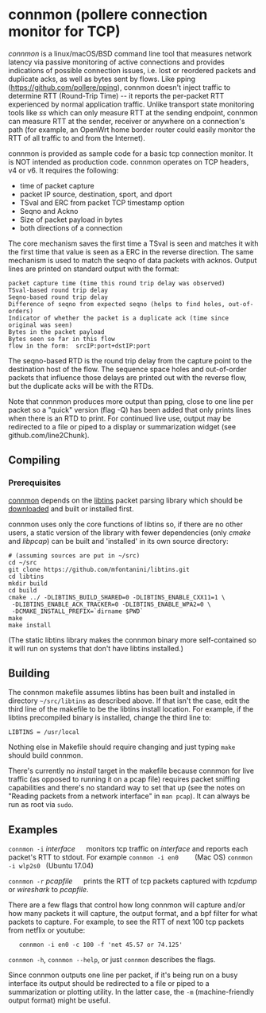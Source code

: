 # connmon (pollere connection monitor for TCP)

_connmon_ is a linux/macOS/BSD command line tool that measures network
latency via passive monitoring of active connections and provides indications
of possible connection issues, i.e. lost or reordered packets and duplicate acks,
as well as bytes sent by flows. Like pping (https://github.com/pollere/pping),
connmon doesn't inject traffic to determine RTT (Round-Trip Time) -- it
reports the per-packet RTT experienced by normal application traffic.
Unlike transport state monitoring tools like _ss_ which can only measure
RTT at the sending endpoint, connmon can measure RTT at the sender,
receiver or anywhere on a connection's path (for example, an OpenWrt
home border router could easily monitor the RTT of all traffic to and
from the Internet).

 connmon is provided as sample code for a basic tcp connection
 monitor. It is NOT intended as production code.
 connmon operates on TCP headers, v4 or v6. It requires the
 following:
 - time of packet capture
 - packet IP source, destination, sport, and dport
 - TSval and ERC from packet TCP timestamp option
 - Seqno and Ackno
 - Size of packet payload in bytes
 - both directions of a connection
 
 The core mechanism saves the first time a TSval is seen and matches it
 with the first time that value is seen as a ERC in the reverse direction.
 The same mechanism is used to match the seqno of data packets with acknos.
 Output lines are printed on standard output with the format:

    packet capture time (time this round trip delay was observed)
    TSval-based round trip delay
    Seqno-based round trip delay
    Difference of seqno from expected seqno (helps to find holes, out-of-orders)
    Indicator of whether the packet is a duplicate ack (time since original was seen)
    Bytes in the packet payload
    Bytes seen so far in this flow
    flow in the form:  srcIP:port+dstIP:port

The seqno-based RTD is the round trip delay from the capture point to the destination host
of the flow. The sequence space holes and out-of-order packets that influence those delays
are printed out with the reverse flow, but the duplicate acks will be with the RTDs.
 
 Note that connmon produces more output than pping, close to one line per packet so a
 "quick" version (flag -Q) has been added that only prints lines when there is an RTD
 to print.
 For continued live use, output may be redirected to a file or
 piped to a display or summarization widget (see github.com/line2Chunk).


## Compiling ##

### Prerequisites

[connmon](https://github.com/pollere/connmon/) depends on
the [libtins](http://libtins.github.io/) packet parsing library
which should be [downloaded](http://libtins.github.io/download/) and
built or installed first.

connmon uses only the core functions of libtins so, if there are no other
users, a static version of the library with fewer dependencies
(only _cmake_ and _libpcap_) can be built and 'installed' in its own
source directory:
```Shell
# (assuming sources are put in ~/src)
cd ~/src
git clone https://github.com/mfontanini/libtins.git
cd libtins
mkdir build
cd build
cmake ../ -DLIBTINS_BUILD_SHARED=0 -DLIBTINS_ENABLE_CXX11=1 \
 -DLIBTINS_ENABLE_ACK_TRACKER=0 -DLIBTINS_ENABLE_WPA2=0 \
 -DCMAKE_INSTALL_PREFIX=`dirname $PWD`
make
make install
```
(The static libtins library makes the connmon binary more self-contained
so it will run on systems that don't have libtins installed.)

## Building

The connmon makefile assumes libtins has been built and installed in
directory `~/src/libtins` as described above. If that isn't the case,
edit the third line of the makefile to be the libtins install location.
For example, if the libtins precompiled binary is installed, change the
third line to:
```Shell
LIBTINS = /usr/local
```
Nothing else in Makefile should require changing and just typing `make`
should build connmon.

There's currently no _install_ target in the makefile because connmon
for live traffic (as opposed to running it on a pcap file)
requires packet sniffing capabilities and there's no standard way
to set that up (see the notes on "Reading packets from a network
interface" in `man pcap`). It can always be run as root via `sudo`.

## Examples ##

`connmon -i` _interface_ `  ` monitors tcp traffic on _interface_ and reports
each packet's RTT to stdout. For example
   `connmon -i en0    ` (Mac OS)
   `connmon -i wlp2s0 ` (Ubuntu 17.04)

`connmon -r` _pcapfile_ `  ` prints the RTT of tcp packets captured
with _tcpdump_ or _wireshark_ to _pcapfile_.

There are a few flags that control how long connmon will capture and/or how
many packets it will capture, the output format, and a bpf filter for
what packets to capture. For example, to see the RTT of next 100
tcp packets from netflix or youtube:
```Shell
   connmon -i en0 -c 100 -f 'net 45.57 or 74.125'
```
`connmon -h`, `connmon --help`, or just `connmon` describes the flags.

Since connmon outputs one line per packet, if it's being run on a busy
interface its output should be redirected to a file or piped to a
summarization or plotting utility. In the latter case, the `-m`
(machine-friendly output format) might be useful.

